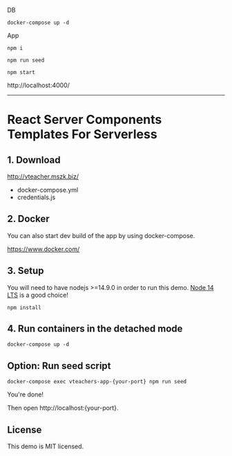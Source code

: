 
DB

```
docker-compose up -d
```

App

```
npm i
```

```
npm run seed
```

```
npm start
```




http://localhost:4000/



----

# React Server Components Templates For Serverless

## 1. Download

http://vteacher.mszk.biz/

- docker-compose.yml
- credentials.js

## 2. Docker

You can also start dev build of the app by using docker-compose.

https://www.docker.com/

## 3. Setup

You will need to have nodejs >=14.9.0 in order to run this demo. [Node 14 LTS](https://nodejs.org/en/about/releases/) is a good choice!

  ```
  npm install
  ```

## 4. Run containers in the detached mode

  ```
  docker-compose up -d
  ```

## Option: Run seed script

  ```
  docker-compose exec vteachers-app-{your-port} npm run seed
  ```

You're done!

Then open http://localhost:{your-port}.

## License
This demo is MIT licensed.
